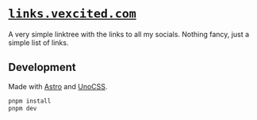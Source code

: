 # [`links.vexcited.com`](https://links.vexcited.com/)

A very simple linktree with the links to all my socials.
Nothing fancy, just a simple list of links.

## Development

Made with [Astro](https://astro.build/) and [UnoCSS](https://unocss.dev/).

```bash
pnpm install
pnpm dev
```
